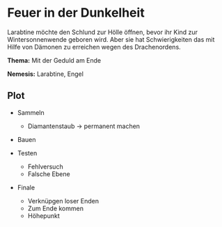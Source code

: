# Feuer in der Dunkelheit
Larabtine möchte den Schlund zur Hölle öffnen, bevor ihr Kind zur Wintersonnenwende geboren wird. Aber sie hat Schwierigkeiten das mit Hilfe von Dämonen zu erreichen wegen des Drachenordens.

**Thema:** Mit der Geduld am Ende

**Nemesis:** Larabtine, Engel 

## Plot
* Sammeln
  * Diamantenstaub → permanent machen

* Bauen

* Testen
  * Fehlversuch
  * Falsche Ebene


* Finale
  * Verknüpgen loser Enden
  * Zum Ende kommen
  * Höhepunkt
